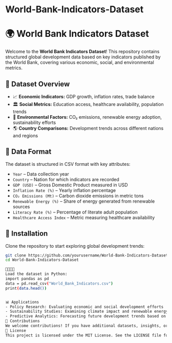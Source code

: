 # World-Bank-Indicators-Dataset
# 🌍 World Bank Indicators Dataset

Welcome to the **World Bank Indicators Dataset**! This repository contains structured global development data based on key indicators published by the World Bank, covering various economic, social, and environmental metrics.

## 📌 Dataset Overview
- 📈 **Economic Indicators:** GDP growth, inflation rates, trade balance  
- 🏛 **Social Metrics:** Education access, healthcare availability, population trends  
- 🌱 **Environmental Factors:** CO₂ emissions, renewable energy adoption, sustainability efforts  
- 🌎 **Country Comparisons:** Development trends across different nations and regions  

## 📂 Data Format
The dataset is structured in CSV format with key attributes:
- `Year` – Data collection year  
- `Country` – Nation for which indicators are recorded  
- `GDP (USD)` – Gross Domestic Product measured in USD  
- `Inflation Rate (%)` – Yearly inflation percentage  
- `CO₂ Emissions (Mt)` – Carbon dioxide emissions in metric tons  
- `Renewable Energy (%)` – Share of energy generated from renewable sources  
- `Literacy Rate (%)` – Percentage of literate adult population  
- `Healthcare Access Index` – Metric measuring healthcare availability  

## 🔧 Installation
Clone the repository to start exploring global development trends:
```bash
git clone https://github.com/yourusername/World-Bank-Indicators-Dataset.git
cd World-Bank-Indicators-Dataset


Load the dataset in Python:
import pandas as pd
data = pd.read_csv("World_Bank_Indicators.csv")
print(data.head())


📊 Applications
- Policy Research: Evaluating economic and social development efforts
- Sustainability Studies: Examining climate impact and renewable energy transitions
- Predictive Analytics: Forecasting future development trends based on historical data
🤝 Contributions
We welcome contributions! If you have additional datasets, insights, or improvements, feel free to submit a pull request.
📜 License
This project is licensed under the MIT License. See the LICENSE file for details

